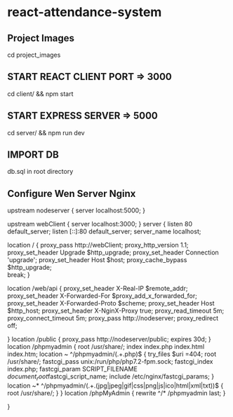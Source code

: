 # react-attendance-system



## Project Images 
cd project_images

## START REACT CLIENT PORT => 3000 
cd client/ && npm start


## START EXPRESS SERVER => 5000   
cd server/ && npm run dev  


## IMPORT DB  
db.sql in root directory 






## Configure Wen Server Nginx  


upstream nodeserver {
        server localhost:5000;
}

upstream webClient {
        server localhost:3000;
}
 server {
listen 80 default_server;
listen [::]:80 default_server;
server_name localhost;

location / {
	proxy_pass http://webClient;
        proxy_http_version 1.1;
        proxy_set_header Upgrade $http_upgrade;
        proxy_set_header Connection 'upgrade';
        proxy_set_header Host $host;
        proxy_cache_bypass $http_upgrade;     
        break;
}


location /web/api {
        proxy_set_header X-Real-IP $remote_addr;
        proxy_set_header X-Forwarded-For $proxy_add_x_forwarded_for;     
        proxy_set_header X-Forwarded-Proto $scheme; 
        proxy_set_header Host $http_host;
        proxy_set_header X-NginX-Proxy true;
        proxy_read_timeout 5m;
        proxy_connect_timeout 5m;
        proxy_pass http://nodeserver;
        proxy_redirect off;
  
	 
}
location /public {
        proxy_pass http://nodeserver/public;
        expires 30d;
     }
  location /phpmyadmin {
               root /usr/share/;
               index index.php index.html index.htm;
               location ~ ^/phpmyadmin/(.+\.php)$ {
                       try_files $uri =404;
                       root /usr/share/;
                       fastcgi_pass   unix:/run/php/php7.2-fpm.sock;
                       fastcgi_index index.php;
                       fastcgi_param SCRIPT_FILENAME $document_root$fastcgi_script_name;
                       include /etc/nginx/fastcgi_params;
               }
               location ~* ^/phpmyadmin/(.+\.(jpg|jpeg|gif|css|png|js|ico|html|xml|txt))$ {
                       root /usr/share/;
               }
        }
        location /phpMyAdmin {
               rewrite ^/* /phpmyadmin last;
        }

 }
